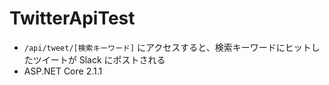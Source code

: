# TwitterApiTest

- `/api/tweet/[検索キーワード]` にアクセスすると、検索キーワードにヒットしたツイートが Slack にポストされる
- ASP.NET Core 2.1.1
